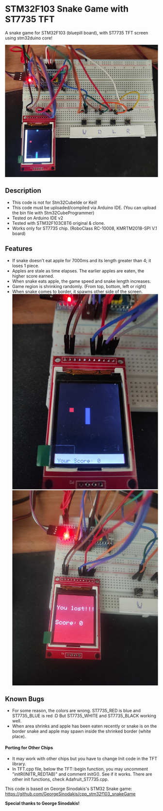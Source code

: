 
# STM32F103 Snake Game with ST7735 TFT

A snake game for STM32F103 (bluepill board), with ST7735 TFT screen using stm32duino core!

![Main Picture](https://github.com/emreyigitcbc/STM32F103-Snake-ST7735/blob/main/misc/1.jpg?raw=true)

## Description
- This code is not for Stm32CubeIde or Keil!
- This code must be uploaded/compiled via Arduino IDE. (You can upload the bin file with Stm32CubeProgrammer)
- Tested on Arduino IDE v2
- Tested with STM32F103C8T6 original & clone.
- Works only for ST7735 chip. (RoboClass RC-10008, KMRTM2018-SPI V.1 board)

## Features
- If snake doesn't eat apple for 7000ms and its length greater than 4; it loses 1 piece.
- Apples are stale as time elapses. The earlier apples are eaten, the higher score earned.
- When snake eats apple, the game speed and snake length increases.
- Game region is shrinking randomly. (From top, bottom, left or right)
- When snake comes to border, it spawns other side of the screen.
![Screen](https://github.com/emreyigitcbc/STM32F103-Snake-ST7735/blob/main/misc/2.jpeg?raw=true)
![Loss Screen](https://github.com/emreyigitcbc/STM32F103-Snake-ST7735/blob/main/misc/3.jpeg?raw=true)
## Known Bugs
- For some reason, the colors are wrong. ST7735_RED is blue and ST7735_BLUE is red :D But ST7735_WHITE and ST7735_BLACK working well.
- When area shrinks and apple has been eaten recently or snake is on the border snake and apple may spawn inside the shrinked border (white place).

#### Porting for Other Chips
- It may work with other chips but you have to change Init code in the TFT library.
- In TFT.cpp file, below the TFT::begin function, you may uncomment "initR(INITR_REDTAB)" and comment initG(). See if it works. There are other init functions, check Adafruit_ST7735.cpp.


This code is based on George Sinodakis's STM32 Snake game:
https://github.com/GeorgeSinodakis/cpp_stm32f103_snakeGame

**Special thanks to George Sinodakis!**
